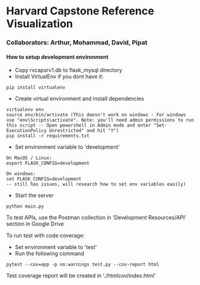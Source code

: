 # Harvard Capstone Reference Visualization

### Collaborators: Arthur, Mohammad, David, Pipat

#### How to setup development environment
- Copy rvcapsrv1.db to flask_mysql directory
- Install VirtualEnv if you dont have it:
```
pip install virtualenv
```
- Create virtual environment and install dependencies
```
virtualenv env
source env/bin/activate (This doesn't work on windows - For windows use "env\Scripts\activate". Note: you'll need admin permissions to run this script -- Open powershell in Admin mode and enter "Set-ExecutionPolicy Unrestricted" and hit "Y")
pip install -r requirements.txt
```
- Set environment variable to 'development'
```
On MacOS / Linux:
export FLASK_CONFIG=development 

On windows:
set FLASK_CONFIG=development 
-- still has issues, will research how to set env variables easily)
```
- Start the server
```
python main.py
```
To test APIs, use the Postman collection in 'Development Resources/API' section in Google Drive

To run test with code coverage:
- Set environment variable to 'test'
- Run the following command
```
pytest --cov=app -p no:warnings test.py --cov-report html
```
Test coverage report will be created in './htmlcov/index.html'